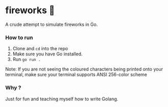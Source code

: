 # fireworks 🎇
A crude attempt to simulate fireworks in Go.

### How to run
1. Clone and `cd` into the repo
2. Make sure you have Go installed.
3. Run `go run .`

Note: If you are not seeing the coloured characters being printed onto your terminal, make sure your terminal
supports ANSI 256-color scheme


### Why ?
Just for fun and teaching myself how to write Golang.
